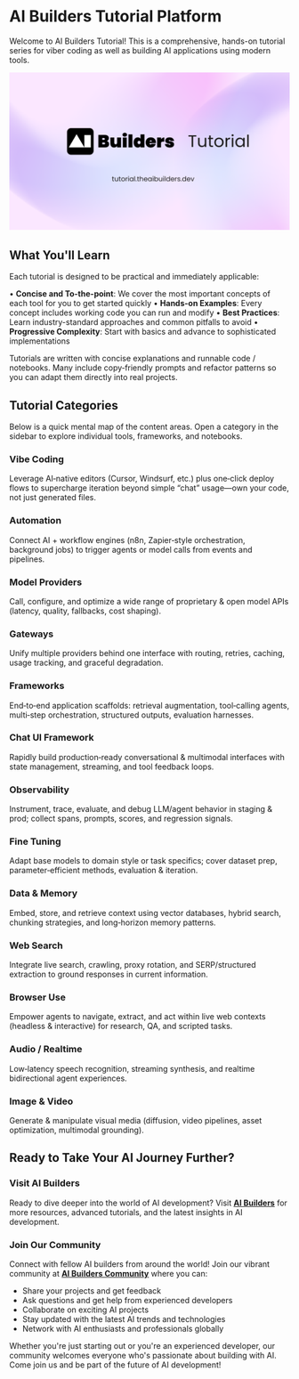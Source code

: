 # AI Builders Tutorial Platform

Welcome to AI Builders Tutorial! This is a comprehensive, hands-on tutorial series for viber coding as well as building AI applications using modern tools.

![AI Builders Tutorial Banner](public/github_banner.png)

## What You'll Learn

Each tutorial is designed to be practical and immediately applicable:

• **Concise and To-the-point**: We cover the most important concepts of each tool for you to get started quickly
• **Hands-on Examples**: Every concept includes working code you can run and modify
• **Best Practices**: Learn industry-standard approaches and common pitfalls to avoid
• **Progressive Complexity**: Start with basics and advance to sophisticated implementations

Tutorials are written with concise explanations and runnable code / notebooks. Many include copy‑friendly prompts and refactor patterns so you can adapt them directly into real projects.

## Tutorial Categories

Below is a quick mental map of the content areas. Open a category in the sidebar to explore individual tools, frameworks, and notebooks.

### Vibe Coding
Leverage AI‑native editors (Cursor, Windsurf, etc.) plus one‑click deploy flows to supercharge iteration beyond simple “chat” usage—own your code, not just generated files.

### Automation
Connect AI + workflow engines (n8n, Zapier‑style orchestration, background jobs) to trigger agents or model calls from events and pipelines.

### Model Providers
Call, configure, and optimize a wide range of proprietary & open model APIs (latency, quality, fallbacks, cost shaping).

### Gateways
Unify multiple providers behind one interface with routing, retries, caching, usage tracking, and graceful degradation.

### Frameworks
End‑to‑end application scaffolds: retrieval augmentation, tool‑calling agents, multi‑step orchestration, structured outputs, evaluation harnesses.

### Chat UI Framework
Rapidly build production‑ready conversational & multimodal interfaces with state management, streaming, and tool feedback loops.

### Observability
Instrument, trace, evaluate, and debug LLM/agent behavior in staging & prod; collect spans, prompts, scores, and regression signals.

### Fine Tuning
Adapt base models to domain style or task specifics; cover dataset prep, parameter‑efficient methods, evaluation & iteration.

### Data & Memory
Embed, store, and retrieve context using vector databases, hybrid search, chunking strategies, and long‑horizon memory patterns.

### Web Search
Integrate live search, crawling, proxy rotation, and SERP/structured extraction to ground responses in current information.

### Browser Use
Empower agents to navigate, extract, and act within live web contexts (headless & interactive) for research, QA, and scripted tasks.

### Audio / Realtime
Low‑latency speech recognition, streaming synthesis, and realtime bidirectional agent experiences.

### Image & Video
Generate & manipulate visual media (diffusion, video pipelines, asset optimization, multimodal grounding).

## Ready to Take Your AI Journey Further?

### Visit AI Builders

Ready to dive deeper into the world of AI development? Visit **[AI Builders](https://theaibuilders.dev/)** for more resources, advanced tutorials, and the latest insights in AI development.

### Join Our Community

Connect with fellow AI builders from around the world! Join our vibrant community at **[AI Builders Community](https://theaibuilders.dev/community)** where you can:

- Share your projects and get feedback
- Ask questions and get help from experienced developers
- Collaborate on exciting AI projects
- Stay updated with the latest AI trends and technologies
- Network with AI enthusiasts and professionals globally

Whether you're just starting out or you're an experienced developer, our community welcomes everyone who's passionate about building with AI. Come join us and be part of the future of AI development!
